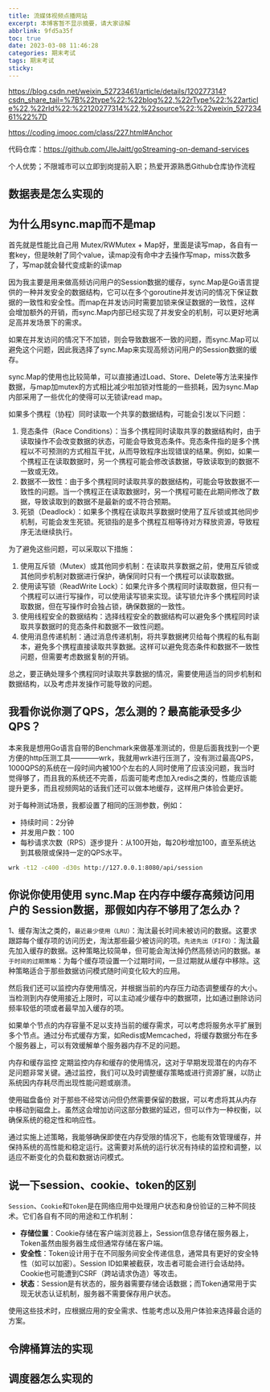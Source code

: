 ```yaml
---
title: 流媒体视频点播网站
excerpt: 本博客暂不显示摘要，请大家谅解
abbrlink: 9fd5a35f
toc: true
date: 2023-03-08 11:46:28
categories: 期末考试
tags: 期末考试
sticky:
---
```


https://blog.csdn.net/weixin_52723461/article/details/120277314?csdn_share_tail=%7B%22type%22:%22blog%22,%22rType%22:%22article%22,%22rId%22:%22120277314%22,%22source%22:%22weixin_52723461%22%7D

https://coding.imooc.com/class/227.html#Anchor

代码仓库：https://github.com/JIeJaitt/goStreaming-on-demand-services

个人优势；不限城市可以立即到岗提前入职；热爱开源熟悉Github仓库协作流程


## 数据表是怎么实现的

## 为什么用sync.map而不是map

首先就是性能比自己用 Mutex/RWMutex + Map好，里面是读写map，各自有一套key，但是映射了同个value，读map没有命中才去操作写map，miss次数多了，写map就会替代变成新的读map

因为我主要是用来做高频访问用户的Session数据的缓存，sync.Map是Go语言提供的一种并发安全的数据结构，它可以在多个goroutine并发访问的情况下保证数据的一致性和安全性。而map在并发访问时需要加锁来保证数据的一致性，这样会增加额外的开销，而sync.Map内部已经实现了并发安全的机制，可以更好地满足高并发场景下的需求。

如果在并发访问的情况下不加锁，则会导致数据不一致的问题，而sync.Map可以避免这个问题，因此我选择了sync.Map来实现高频访问用户的Session数据的缓存。

sync.Map的使用也比较简单，可以直接通过Load、Store、Delete等方法来操作数据，与map加mutex的方式相比减少啦加锁对性能的一些损耗，因为sync.Map内部采用了一些优化的使得可以无锁读read map。

如果多个携程（协程）同时读取一个共享的数据结构，可能会引发以下问题：

1. 竞态条件（Race Conditions）：当多个携程同时读取共享的数据结构时，由于读取操作不会改变数据的状态，可能会导致竞态条件。竞态条件指的是多个携程以不可预测的方式相互干扰，从而导致程序出现错误的结果。例如，如果一个携程正在读取数据时，另一个携程可能会修改该数据，导致读取到的数据不一致或无效。
2. 数据不一致性：由于多个携程同时读取共享的数据结构，可能会导致数据不一致性的问题。当一个携程正在读取数据时，另一个携程可能在此期间修改了数据，导致读取到的数据不是最新的或不符合预期。
3. 死锁（Deadlock）：如果多个携程在读取共享数据时使用了互斥锁或其他同步机制，可能会发生死锁。死锁指的是多个携程互相等待对方释放资源，导致程序无法继续执行。

为了避免这些问题，可以采取以下措施：

1. 使用互斥锁（Mutex）或其他同步机制：在读取共享数据之前，使用互斥锁或其他同步机制对数据进行保护，确保同时只有一个携程可以读取数据。
2. 使用读写锁（ReadWrite Lock）：如果允许多个携程同时读取数据，但只有一个携程可以进行写操作，可以使用读写锁来实现。读写锁允许多个携程同时读取数据，但在写操作时会独占锁，确保数据的一致性。
3. 使用线程安全的数据结构：选择线程安全的数据结构可以避免多个携程同时读取共享数据时的竞态条件和数据不一致性问题。
4. 使用消息传递机制：通过消息传递机制，将共享数据拷贝给每个携程的私有副本，避免多个携程直接读取共享数据。这样可以避免竞态条件和数据不一致性问题，但需要考虑数据复制的开销。

总之，要正确处理多个携程同时读取共享数据的情况，需要使用适当的同步机制和数据结构，以及考虑并发操作可能导致的问题。





## 我看你说你测了QPS，怎么测的？最高能承受多少QPS？

本来我是想用Go语言自带的Benchmark来做基准测试的，但是后面我找到一个更方便的http压测工具————wrk，我就用wrk进行压测了，没有测过最高QPS，1000QPS的系统在一段时间内被100个左右的人同时使用了应该没问题，我当时觉得够了，而且我的系统还不完善，后面可能考虑加入redis之类的，性能应该能提升更多，而且视频网站的话我们还可以做本地缓存，这样用户体验会更好。

对于每种测试场景，我都设置了相同的压测参数，例如：

- 持续时间：2分钟
- 并发用户数：100
- 每秒请求次数（RPS）逐步提升：从100开始，每20秒增加100，直至系统达到其极限或保持一定的QPS水平。

```bash
wrk -t12 -c400 -d30s http://127.0.0.1:8080/api/session
```

## 你说你使用使用 sync.Map 在内存中缓存高频访问用户的 Session数据，那假如内存不够用了怎么办？

1、缓存淘汰之类的，`最近最少使用（LRU）`：淘汰最长时间未被访问的数据。这要求跟踪每个缓存项的访问历史，淘汰那些最少被访问的项。`先进先出（FIFO）`：淘汰最先加入缓存的数据。这种策略比较简单，但可能会淘汰掉仍然高频访问的数据。`基于时间的过期策略`：为每个缓存项设置一个过期时间，一旦过期就从缓存中移除。这种策略适合于那些数据访问模式随时间变化较大的应用。

然后我们还可以监控内存使用情况，并根据当前的内存压力动态调整缓存的大小。当检测到内存使用接近上限时，可以主动减少缓存中的数据项，比如通过删除访问频率较低的项或者最早加入缓存的项。

如果单个节点的内存容量不足以支持当前的缓存需求，可以考虑将服务水平扩展到多个节点。通过分布式缓存方案，如Redis或Memcached，将缓存数据分布在多个服务器上，可以有效缓解单个服务器内存不足的问题。

内存和缓存监控
定期监控内存和缓存的使用情况，这对于早期发现潜在的内存不足问题非常关键。通过监控，我们可以及时调整缓存策略或进行资源扩展，以防止系统因内存耗尽而出现性能问题或崩溃。

使用磁盘备份
对于那些不经常访问但仍然需要保留的数据，可以考虑将其从内存中移动到磁盘上。虽然这会增加访问这部分数据的延迟，但可以作为一种权衡，以确保系统的稳定性和响应性。

通过实施上述策略，我能够确保即使在内存受限的情况下，也能有效管理缓存，并保持系统的高性能和稳定运行。这需要对系统的运行状况有持续的监控和调整，以适应不断变化的负载和数据访问模式。


## 说一下session、cookie、token的区别

`Session`、`Cookie`和`Token`是在网络应用中处理用户状态和身份验证的三种不同技术。它们各自有不同的用途和工作机制：

- **存储位置**：Cookie存储在客户端浏览器上，Session信息存储在服务器上，Token虽然由服务器生成但通常存储在客户端。
- **安全性**：Token设计用于在不同服务间安全传递信息，通常具有更好的安全特性（如可以加密）。Session ID如果被截获，攻击者可能会进行会话劫持。Cookie也可能遭到CSRF（跨站请求伪造）等攻击。
- **状态**：Session是有状态的，服务器需要存储会话数据；而Token通常用于实现无状态认证机制，服务器不需要保存用户状态。

使用这些技术时，应根据应用的安全需求、性能考虑以及用户体验来选择最合适的方案。

## 令牌桶算法的实现

## 调度器怎么实现的